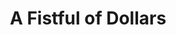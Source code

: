 ---
title: "A Fistful of Dollars"

year: 1964

director: "Sergio Leone"

summary: "A mysterious lonely cowboy cleans up a town plagued by rival gangs"

comment: "Spaghetti western adaptation of 'Yojimbo'"

image: "https://media.giphy.com/media/aIeHPUpwLRk0E/giphy.gif"

imdb: "https://www.imdb.com/title/tt0058461/"

quotes:
  - "Get three coffins ready."
  - "I don't think it's nice, you laughin'."
---